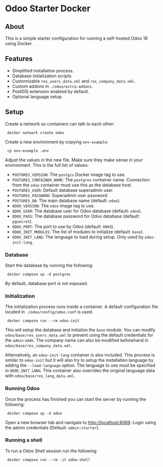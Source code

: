 # Odoo Starter Docker #

## About ##

This is a simple starter configuration for running a self-hosted Odoo 18 using Docker.

## Features ##

 - Simplified installation process.
 - Database initialization scripts.
 - Customizable `res_users_data.xml` and `res_company_data.xml`.
 - Custom addons in `./odoo/extra-addons`.
 - PostGIS extension enabled by default.
 - Optional language setup.

## Setup ##

Create a network so containers can talk to each other:

```
 docker network create odoo
```

Create a new environment by copying `env-example`:

```
 cp env-example .env
```

Adjust the values in the new file. Make sure they make sense in your environment. This is the full list of values:

 - `POSTGRES_VERSION`: The `postgis` Docker image tag to use.
 - `POSTGRES_CONTAINER_NAME`: The `postgres` container name. Connection from the `odoo` container must use this as the database host.
 - `POSTGRES_USER`: Default database superadmin user.
 - `POSTGRES_PASSWORD`: Superadmin user password.
 - `POSTGRES_DB`: The main database name (default: `odoo`).
 - `ODOO_VERSION`: The `odoo` image tag to use.
 - `ODOO_USER`: The database user for Odoo database (default: `odoo`).
 - `ODOO_PASS`: The database password for Odoo database (default: `pgsecret`).
 - `ODOO_PORT`: The port to use by Odoo (default: `8069`).
 - `ODOO_INIT_MODULES`: The list of modules to initialize (default: `base`).
 - `ODOO_INIT_LANG`: The language to load during setup. Only used by `odoo-init-lang`.

### Database ###

Start the database by running the following:

```
 docker compose up -d postgres
```

By default, database port is not exposed.

### Initialization ###

The initialization process runs inside a container. A default configuration file located in `./odoo/config/odoo.conf` is used.

```
 docker compose run --rm odoo-init
```

This will setup the database and initialize the `base` module. You can modify `odoo/base/res_users_data.xml` to prevent using the default credentials for the `admin` user. The company name can also be modified beforehand in `odoo/base/res_company_data.xml`.

Alternatively, an `odoo-init-lang` container is also included. This process is similar to `odoo-init` but it will also try to setup the installation language by adding the `--load-language` option. The language to use must be specified in `ODOO_INIT_LANG`. This container also overrides the original language data with `odoo/base/res_lang_data.xml`.

### Running Odoo ###

Once the process has finished you can start the server by running the following:

```
 docker compose up -d odoo
```

Open a new browser tab and navigate to [http://localhost:8069](http://localhost:8069). Login using the admin credentials (Default: `admin:starter`).

### Running a shell ###

To run a Odoo Shell session run the following:

```
 docker compose run --rm -it odoo-shell
```
